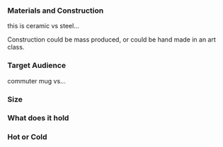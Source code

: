 
### Materials and Construction

this is ceramic vs steel...

Construction could be mass produced, or could be hand made in an art class.

### Target Audience
commuter mug vs...

### Size

### What does it hold


### Hot or Cold




